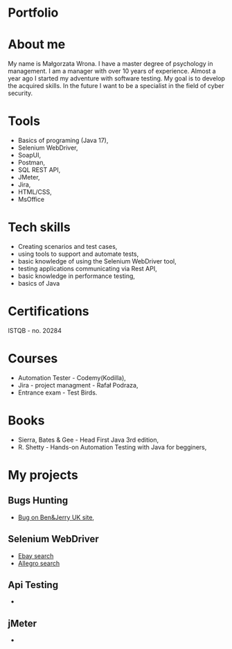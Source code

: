 # Portfolio
# About me
My name is Małgorzata Wrona. I have a master degree of psychology in management. I am a manager with over 10 years of experience. Almost a year ago I started my adventure with software testing. My goal is to develop the acquired skills. In the future I want to be a specialist in the field of cyber security.
# Tools
* Basics of programing (Java 17),
* Selenium WebDriver,
* SoapUI, 
* Postman,
* SQL REST API,
* JMeter,
* Jira,
* HTML/CSS,
* MsOffice
# Tech skills
* Creating scenarios and test cases,
* using tools to support and automate tests,
* basic knowledge of using the Selenium WebDriver tool,
* testing applications communicating via Rest API,
* basic knowledge in performance testing,
* basics of Java
# Certifications
ISTQB - no. 20284
# Courses
* Automation Tester - Codemy(Kodilla),
* Jira - project managment - Rafał Podraza, 
* Entrance exam - Test Birds.
# Books
* Sierra, Bates & Gee - Head First Java 3rd edition,
* R. Shetty - Hands-on Automation Testing with Java for begginers, 
# My projects
## Bugs Hunting
* [Bug on Ben&Jerry UK site](https://docs.google.com/document/d/1CFZXlzs44jeJ1wdZFcU2f1KU72ZvRwsF8jEIG9fP3WQ/edit?usp=sharing),
## Selenium WebDriver
* [Ebay search](https://github.com/GoskaW/testing/blob/master/selenium/src/main/java/com/selenium/Ebay.java)
* [Allegro search](https://github.com/GoskaW/testing/blob/master/selenium/src/main/java/com/selenium/Allegro.java)
## Api Testing
* 
## jMeter
*


